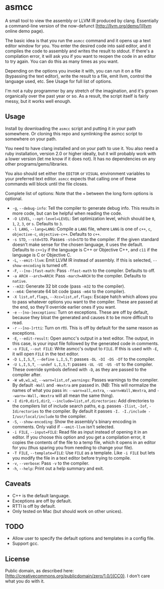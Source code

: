 # asmcc
A small tool to view the assembly or LLVM IR produced by clang. Essentially a command-line version of the now-defunct [http://llvm.org/demo/](llvm online demo page).

The basic idea is that you run the `asmcc` command and it opens up a text editor window for you. You enter the desired code into said editor, and it compiles the code to assembly and writes the result to stdout. If there's a compilation error, it will ask you if you want to reopen the code in an editor to try again. You can do this as many times as you want.

Depending on the options you invoke it with, you can run it on a file (bypassing the text editor), write the result to a file, emit llvm, control the language used, etc. See Usage for full list of options.

I'm not a ruby programmer by any stretch of the imagination, and it's grown organically over the past year or so. As a result, the script itself is fairly messy, but it works well enough.

## Usage
Install by downloading the `asmcc` script and putting it in your path somewhere. Or cloning this repo and symlinking the asmcc script to somewhere on your path.

You need to have clang installed and on your path to use it.  You also need a ruby installation, version 2.0 or higher ideally, but it will probably work with a lower version (let me know if it does not).  It has no dependencies on any other programs/gems/libraries.

You also should set either the `EDITOR` or `VISUAL` environment variables to your preferred text editor. `asmcc` expects that calling one of these commands will block until the file closes.

Complete list of options: Note that the `=` between the long form options is optional.

- `-g`, `--debug-info`: Tell the compiler to generate debug info. This results in more code, but can be helpful when reading the code.
- `-O LEVEL`, `--opt-level=LEVEL`: Set optimization level, which should be `0`, `1`, `2`, `3`, or `s`. Defaults to `3`.
- `-l LANG`, `--lang=LANG`: Compile a `LANG` file, where `LANG` is one of `c++`, `c`, `objective-c`, `objective-c++`. Defaults to `c++`.
- `-s STD`, `--std=STD`. Passes `-std=STD` to the compiler. If the given standard doesn't make sense for the chosen language, it uses the default. Defaults to `c++1y` if the language is C++ or Objective C++, and `c11` if the language is C or Objective C.
- `-L`, `--emit-llvm`: Emit LLVM IR instead of assembly. If this is selected, `--show-encoding` is turned off.
- `-F`, `--[no-]fast-math`: Pass `-ffast-math` to the compiler. Defaults to off.
- `-a ARCH` `--arch=ARCH`: Pass `-march=ARCH` to the compiler. Defaults to `native`.
- `--m32`: Generate 32 bit code (pass `-m32` to the compiler).
- `--m64`: Generate 64 bit code (pass `-m64` to the compiler).
- `-X list,of,flags`, `--Xcc=list,of,flags`: Escape hatch which allows you to pass whatever options you want to the compiler. These are passed at the end, so they'll override earlier ones if you want.
- `-e` `--[no-]exceptions`: Turn on exceptions. These are off by default, because they bloat the generated and causes it to be more difficult to read.
- `-r` `--[no-]rtti`: Turn on rtti. This is off by default for the same reason as exceptions.
- `-E`, `--edit-result`: Open asmcc's output in a text editor. The output, in this case, is your input file followed by the generated code in comments.
- `-o FILE`, `--out FILE`: Write asmcc's output to `FILE`. If this is used with `-E`, it will open `FILE` in the text editor.
- `-D L,I,S,T`, `--define L,I,S,T`: passes `-DL -DI -DS -DT` to the compiler.
- `-U L,I,S,T`, `--undef L,I,S,T`: passes `-UL -UI -US -UT` to the compiler. These override symbols defined with `-D`, as they are passed to the compiler after.
- `-W w0,w1,w2`, `--warn=list,of,warnings`: Passes warnings to the compiler. By default `-Wall` and `-Wextra` are passed in. (NB: This will normalize the names of what you pass in: `--warn=all,extra`, `--warn=Wall,Wextra`, and `--warn=-Wall,-Wextra` will all mean the same thing).
- `-I dir0,dir1,dir2`, `--include=list,of,directories`: Add directories to the compilers list of include search paths, e.g. passes `-Ilist`, `-Iof`, `-Idirectories` to the compiler. By default it passes `-I. -I./include -I/usr/local/include` to the compiler.
- `-S`, `--show-encoding`: Show the assembly's binary encoding in comments. Only valid if `--emit-llvm` isn't selected.
- `-i FILE`, `--input=FILE`: Read file as input instead of opening it in an editor. If you choose this option and you get a compilation error, it copies the contents of the file to a temp file, which it opens in an editor for you (thus sparing you from needing to change your file).
- `-T FILE`, `--template=FILE`: Use `FILE` as a template. Like `-i FILE` but lets you modify the file in a text editor before trying to compile.
- `-v`, `--verbose`: Pass `-v` to the compiler.
- `-h`, `--help`: Print out a help summary and exit.

## Caveats
- C++ is the default language.
- Exceptions are off by default.
- RTTI is off by default.
- Only tested on Mac (but should work on other unices).

## TODO
- Allow user to specify the default options and templates in a config file.
- Support gcc.

## License
Public domain, as described here: [http://creativecommons.org/publicdomain/zero/1.0/](CC0). I don't care what you do with it.
